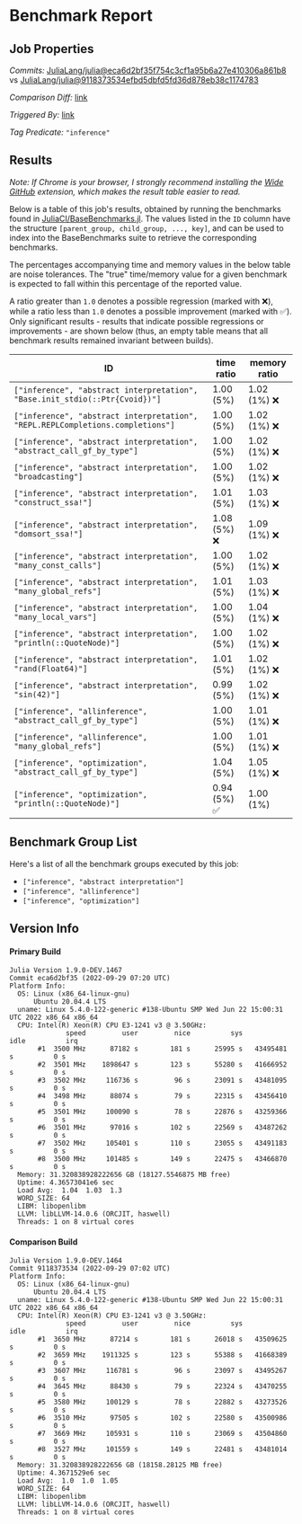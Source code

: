 # Benchmark Report

## Job Properties

*Commits:* [JuliaLang/julia@eca6d2bf35f754c3cf1a95b6a27e410306a861b8](https://github.com/JuliaLang/julia/commit/eca6d2bf35f754c3cf1a95b6a27e410306a861b8) vs [JuliaLang/julia@9118373534efbd5dbfd5fd36d878eb38c1174783](https://github.com/JuliaLang/julia/commit/9118373534efbd5dbfd5fd36d878eb38c1174783)

*Comparison Diff:* [link](https://github.com/JuliaLang/julia/compare/9118373534efbd5dbfd5fd36d878eb38c1174783..eca6d2bf35f754c3cf1a95b6a27e410306a861b8)

*Triggered By:* [link](https://github.com/JuliaLang/julia/pull/46962#issuecomment-1261874620)

*Tag Predicate:* `"inference"`

## Results

*Note: If Chrome is your browser, I strongly recommend installing the [Wide GitHub](https://chrome.google.com/webstore/detail/wide-github/kaalofacklcidaampbokdplbklpeldpj?hl=en)
extension, which makes the result table easier to read.*

Below is a table of this job's results, obtained by running the benchmarks found in
[JuliaCI/BaseBenchmarks.jl](https://github.com/JuliaCI/BaseBenchmarks.jl). The values
listed in the `ID` column have the structure `[parent_group, child_group, ..., key]`,
and can be used to index into the BaseBenchmarks suite to retrieve the corresponding
benchmarks.

The percentages accompanying time and memory values in the below table are noise tolerances. The "true"
time/memory value for a given benchmark is expected to fall within this percentage of the reported value.

A ratio greater than `1.0` denotes a possible regression (marked with :x:), while a ratio less
than `1.0` denotes a possible improvement (marked with :white_check_mark:). Only significant results - results
that indicate possible regressions or improvements - are shown below (thus, an empty table means that all
benchmark results remained invariant between builds).

| ID | time ratio | memory ratio |
|----|------------|--------------|
| `["inference", "abstract interpretation", "Base.init_stdio(::Ptr{Cvoid})"]` | 1.00 (5%)  | 1.02 (1%) :x: |
| `["inference", "abstract interpretation", "REPL.REPLCompletions.completions"]` | 1.00 (5%)  | 1.02 (1%) :x: |
| `["inference", "abstract interpretation", "abstract_call_gf_by_type"]` | 1.00 (5%)  | 1.02 (1%) :x: |
| `["inference", "abstract interpretation", "broadcasting"]` | 1.00 (5%)  | 1.02 (1%) :x: |
| `["inference", "abstract interpretation", "construct_ssa!"]` | 1.01 (5%)  | 1.03 (1%) :x: |
| `["inference", "abstract interpretation", "domsort_ssa!"]` | 1.08 (5%) :x: | 1.09 (1%) :x: |
| `["inference", "abstract interpretation", "many_const_calls"]` | 1.00 (5%)  | 1.02 (1%) :x: |
| `["inference", "abstract interpretation", "many_global_refs"]` | 1.01 (5%)  | 1.03 (1%) :x: |
| `["inference", "abstract interpretation", "many_local_vars"]` | 1.00 (5%)  | 1.04 (1%) :x: |
| `["inference", "abstract interpretation", "println(::QuoteNode)"]` | 1.00 (5%)  | 1.02 (1%) :x: |
| `["inference", "abstract interpretation", "rand(Float64)"]` | 1.01 (5%)  | 1.02 (1%) :x: |
| `["inference", "abstract interpretation", "sin(42)"]` | 0.99 (5%)  | 1.02 (1%) :x: |
| `["inference", "allinference", "abstract_call_gf_by_type"]` | 1.00 (5%)  | 1.01 (1%) :x: |
| `["inference", "allinference", "many_global_refs"]` | 1.00 (5%)  | 1.01 (1%) :x: |
| `["inference", "optimization", "abstract_call_gf_by_type"]` | 1.04 (5%)  | 1.05 (1%) :x: |
| `["inference", "optimization", "println(::QuoteNode)"]` | 0.94 (5%) :white_check_mark: | 1.00 (1%)  |

## Benchmark Group List

Here's a list of all the benchmark groups executed by this job:

- `["inference", "abstract interpretation"]`
- `["inference", "allinference"]`
- `["inference", "optimization"]`

## Version Info

#### Primary Build

```
Julia Version 1.9.0-DEV.1467
Commit eca6d2bf35 (2022-09-29 07:20 UTC)
Platform Info:
  OS: Linux (x86_64-linux-gnu)
      Ubuntu 20.04.4 LTS
  uname: Linux 5.4.0-122-generic #138-Ubuntu SMP Wed Jun 22 15:00:31 UTC 2022 x86_64 x86_64
  CPU: Intel(R) Xeon(R) CPU E3-1241 v3 @ 3.50GHz: 
              speed         user         nice          sys         idle          irq
       #1  3500 MHz      87182 s        181 s      25995 s   43495481 s          0 s
       #2  3501 MHz    1898647 s        123 s      55280 s   41666952 s          0 s
       #3  3502 MHz     116736 s         96 s      23091 s   43481095 s          0 s
       #4  3498 MHz      88074 s         79 s      22315 s   43456410 s          0 s
       #5  3501 MHz     100090 s         78 s      22876 s   43259366 s          0 s
       #6  3501 MHz      97016 s        102 s      22569 s   43487262 s          0 s
       #7  3502 MHz     105401 s        110 s      23055 s   43491183 s          0 s
       #8  3500 MHz     101485 s        149 s      22475 s   43466870 s          0 s
  Memory: 31.320838928222656 GB (18127.5546875 MB free)
  Uptime: 4.36573041e6 sec
  Load Avg:  1.04  1.03  1.3
  WORD_SIZE: 64
  LIBM: libopenlibm
  LLVM: libLLVM-14.0.6 (ORCJIT, haswell)
  Threads: 1 on 8 virtual cores

```

#### Comparison Build

```
Julia Version 1.9.0-DEV.1464
Commit 9118373534 (2022-09-29 07:02 UTC)
Platform Info:
  OS: Linux (x86_64-linux-gnu)
      Ubuntu 20.04.4 LTS
  uname: Linux 5.4.0-122-generic #138-Ubuntu SMP Wed Jun 22 15:00:31 UTC 2022 x86_64 x86_64
  CPU: Intel(R) Xeon(R) CPU E3-1241 v3 @ 3.50GHz: 
              speed         user         nice          sys         idle          irq
       #1  3650 MHz      87214 s        181 s      26018 s   43509625 s          0 s
       #2  3659 MHz    1911325 s        123 s      55388 s   41668389 s          0 s
       #3  3607 MHz     116781 s         96 s      23097 s   43495267 s          0 s
       #4  3645 MHz      88430 s         79 s      22324 s   43470255 s          0 s
       #5  3580 MHz     100129 s         78 s      22882 s   43273526 s          0 s
       #6  3510 MHz      97505 s        102 s      22580 s   43500986 s          0 s
       #7  3669 MHz     105931 s        110 s      23069 s   43504860 s          0 s
       #8  3527 MHz     101559 s        149 s      22481 s   43481014 s          0 s
  Memory: 31.320838928222656 GB (18158.28125 MB free)
  Uptime: 4.3671529e6 sec
  Load Avg:  1.0  1.0  1.05
  WORD_SIZE: 64
  LIBM: libopenlibm
  LLVM: libLLVM-14.0.6 (ORCJIT, haswell)
  Threads: 1 on 8 virtual cores

```
